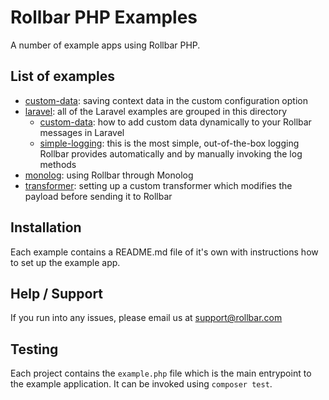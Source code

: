 # Rollbar PHP Examples

A number of example apps using Rollbar PHP.

## List of examples

- [custom-data](https://github.com/rollbar/rollbar-php-examples/tree/master/custom-data): saving context data in the custom configuration option
- [laravel](https://github.com/rollbar/rollbar-php-examples/tree/master/laravel): all of the Laravel examples are grouped in this directory
    - [custom-data](https://github.com/rollbar/rollbar-php-examples/tree/master/laravel/custom-data): how to add custom data dynamically to your Rollbar messages in Laravel
    - [simple-logging](https://github.com/rollbar/rollbar-php-examples/tree/master/laravel/simple-logging): this is the most simple, out-of-the-box logging Rollbar provides automatically and by manually invoking the log methods
- [monolog](https://github.com/rollbar/rollbar-php-examples/tree/master/monolog): using Rollbar through Monolog
- [transformer](https://github.com/rollbar/rollbar-php-examples/tree/master/transformer): setting up a custom transformer which modifies the payload before sending it to Rollbar

## Installation

Each example contains a README.md file of it's own with instructions how to set up the example app.

## Help / Support

If you run into any issues, please email us at [support@rollbar.com](mailto:support@rollbar.com)

## Testing
Each project contains the `example.php` file which is the main entrypoint to the example application. It can be invoked using `composer test`.
